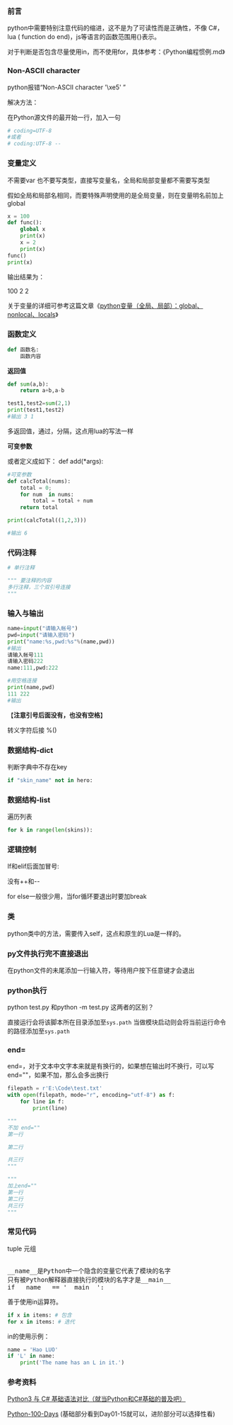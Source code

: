 ### 前言

python中需要特别注意代码的缩进，这不是为了可读性而是正确性，不像 C#，lua ( function do end)，js等语言的函数范围用{}表示。

对于判断是否包含尽量使用in，而不使用for，具体参考：《Python编程惯例.md》

### Non-ASCII character

python报错“Non-ASCII character '\xe5' ”

解决方法：

在Python源文件的最开始一行，加入一句

```python
# coding=UTF-8
#或者
# coding:UTF-8 --
```



### 变量定义

不需要var 也不要写类型，直接写变量名，全局和局部变量都不需要写类型

假如全局和局部名相同，而要特殊声明使用的是全局变量，则在变量明名前加上 global

```python
x = 100
def func():
    global x
    print(x)
    x = 2
    print(x)
func()
print(x)

```

输出结果为：

100 2 2

关于变量的详细可参考这篇文章《[python变量（全局、局部）：global、nonlocal、locals](https://blog.csdn.net/weixin_43178406/article/details/96478339)》

### 函数定义

```python
def 函数名:
	函数内容
```

**返回值**

```python
def sum(a,b):
    return a+b,a-b

test1,test2=sum(2,1)
print(test1,test2)
#输出 3 1
```

多返回值，通过，分隔，这点用lua的写法一样

**可变参数**

或者定义成如下： def add(*args):

```python
#可变参数
def calcTotal(nums):
    total = 0;
    for num  in nums:
        total = total + num
    return total

print(calcTotal((1,2,3)))

#输出 6
```



### 代码注释

```python
# 单行注释

""" 要注释的内容
多行注释，三个双引号连接
""" 
```





### 输入与输出

```python
name=input("请输入帐号")
pwd=input("请输入密码")
print("name:%s,pwd:%s"%(name,pwd))
#输出
请输入帐号111
请输入密码222
name:111,pwd:222

#用空格连接
print(name,pwd)
111 222
#输出
```

【**注意引号后面没有，也没有空格**】

转义字符后接 %()

### 数据结构-dict 

判断字典中不存在key

```python
if "skin_name" not in hero:
```

### 数据结构-list

遍历列表

```python
for k in range(len(skins)):
```

### 逻辑控制

If和elif后面加冒号:

没有++和--



for else一般很少用，当for循环要退出时要加break

### 类

python类中的方法，需要传入self，这点和原生的Lua是一样的。

### py文件执行完不直接退出

在python文件的未尾添加一行输入符，等待用户按下任意键才会退出

### python执行

python test.py 和python -m test.py 这两者的区别？

直接运行会将该脚本所在目录添加至`sys.path`
当做模块启动则会将当前运行命令的路径添加至`sys.path`

### end=

end=，对于文本中文字本来就是有换行的，如果想在输出时不换行，可以写end=""，如果不加，那么会多出换行

```python
filepath = r'E:\Code\test.txt'
with open(filepath, mode="r", encoding="utf-8") as f:
    for line in f:
        print(line)

"""
不加 end=""
第一行

第二行

共三行
"""

"""
加上end=""
第一行
第二行
共三行
"""
```



### 常见代码

tuple 元组 

<pre> 
__name__是Python中一个隐含的变量它代表了模块的名字
只有被Python解释器直接执行的模块的名字才是__main__
if __name__ == '__main__':
</pre>


善于使用in运算符。

```Python
if x in items: # 包含
for x in items: # 迭代
```

in的使用示例：

```Python
name = 'Hao LUO'
if 'L' in name:
    print('The name has an L in it.')
```



### 参考资料

[Python3 与 C# 基础语法对比（就当Python和C#基础的普及吧）](https://www.cnblogs.com/dotnetcrazy/p/9102030.html)

[Python-100-Days](https://github.com/jackfrued/Python-100-Days)     (基础部分看到Day01-15就可以，进阶部分可以选择性看)